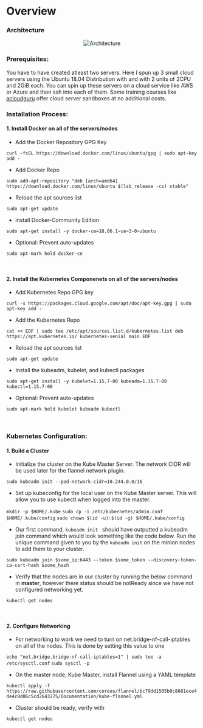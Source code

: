# Overview
### **Architecture**
<p align="center"> <img src="https://lucid.app/publicSegments/view/d0447fd0-4677-4418-ae84-4a05d1ca6994/image.png" alt="Architecture" /> </p>

### **Prerequisites**:
You have to have created atleast two servers. Here I spun up 3 small cloud servers using the Ubuntu 18.04 Distribution with and with 2 units of 2CPU and 2GiB each. You can spin up these servers on a cloud service like AWS or Azure and then ssh into each of them. Some training courses like [acloudguru](https://acloudguru.com/) offer cloud server sandboxes at no additional costs.

### **Installation Process**:
#### **1. Install Docker on all of the servers/nodes**
- Add the Docker Repository GPG Key

```curl -fsSL https://download.docker.com/linux/ubuntu/gpg | sudo apt-key add -```
- Add Docker Repo

```sudo add-apt-repository "deb [arch=amd64] https://download.docker.com/linux/ubuntu $(lsb_release -cs) stable"```
- Reload the apt sources list

```sudo apt-get update```
- install Docker-Community Edition

```sudo apt-get install -y docker-ce=18.06.1~ce~3-0~ubuntu```
- Optional: Prevent auto-updates

```sudo apt-mark hold docker-ce```
<p>&nbsp;</p>

#### **2. Install the Kubernetes Componenets on all of the servers/nodes**
- Add Kubernetes Repo GPG key

```curl -s https://packages.cloud.google.com/apt/doc/apt-key.gpg | sudo apt-key add -```
- Add the Kubernetes Repo

```cat << EOF | sudo tee /etc/apt/sources.list.d/kubernetes.list deb https://apt.kubernetes.io/ kubernetes-xenial main EOF```
- Reload the apt sources list

```sudo apt-get update```
- Install the kubeadm, kubelet, and kubectl packages

```sudo apt-get install -y kubelet=1.15.7-00 kubeadm=1.15.7-00 kubectl=1.15.7-00```
- Optional: Prevent auto-updates


```sudo apt-mark hold kubelet kubeadm kubectl```
<p>&nbsp;</p>

### **Kubernetes Configuration**:
#### **1. Build a Cluster**
- Initialize the cluster on the Kube Master Server. The network CIDR will be used later for the flannel network plugin.

```sudo kubeadm init --pod-network-cidr=10.244.0.0/16```
- Set up kubeconfig for the local user on the Kube Master server. This will allow you to use kubectl when logged into the master.

```mkdir -p $HOME/.kube```
```sudo cp -i /etc/kubernetes/admin.conf $HOME/.kube/config```
```sudo chown $(id -u):$(id -g) $HOME/.kube/config```
- Our first command, ```kubeadm init ``` should have outputted a kubeadm join command which would look something like the code below. Run the unique command given to you by the ```kubeadm init``` on the minion nodes to add them to your cluster.

```sudo kubeadm join $some_ip:6443 --token $some_token --discovery-token-ca-cert-hash $some_hash```
- Verify that the nodes are in our cluster by running the below command in **master**, however there status should be notReady since we have not configured networking yet.

```kubectl get nodes```
<p>&nbsp;</p>

#### **2. Configure Networking**
- For networking to work we need to turn on net.bridge-nf-call-iptables on all of the nodes. This is done by setting this value to one

```echo "net.bridge.bridge-nf-call-iptables=1" | sudo tee -a /etc/sysctl.conf```
```sudo sysctl -p```
- On the master node, Kube Master, install Flannel using a YAML template

```kubectl apply -f https://raw.githubusercontent.com/coreos/flannel/bc79dd1505b0c8681ece4de4c0d86c5cd2643275/Documentation/kube-flannel.yml```
- Cluster should be ready, verify with

```kubectl get nodes```


